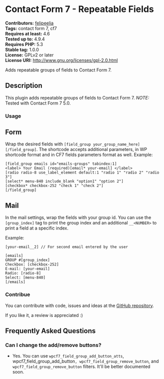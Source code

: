# Contact Form 7 - Repeatable Fields #
**Contributors:** [felipeelia](https://profiles.wordpress.org/felipeelia)  
**Tags:** contact form 7, cf7  
**Requires at least:** 4.6  
**Tested up to:** 4.9.4  
**Requires PHP:** 5.3  
**Stable tag:** 1.0.0  
**License:** GPLv2 or later  
**License URI:** http://www.gnu.org/licenses/gpl-2.0.html  

Adds repeatable groups of fields to Contact Form 7.

## Description ##
This plugin adds repeatable groups of fields to Contact Form 7.
*NOTE:* Tested with Contact Form 7 5.0.

### Usage ###

## Form ##
Wrap the desired fields with `[field_group your_group_name_here][/field_group]`. The shortcode accepts additional parameters, in WP shortcode format and in CF7 fields parameters format as well. Example:

```
[field_group emails id="emails-groups" tabindex:1]
<label> Your Email (required)[email* your-email] </label>
[radio radio-8 use_label_element default:1 "radio 1" "radio 2" "radio 3"]
[select* menu-840 include_blank "option1" "option 2"]
[checkbox* checkbox-252 "check 1" "check 2"]
[/field_group]
```
## Mail ##
In the mail settings, wrap the fields with your group id. You can use the `[group_index]` tag to print the group index and an additional `__<NUMBER>` to print a field at a specific index.

Example:
```
[your-email__2] // For second email entered by the user

[emails]
GROUP #[group_index]
Checkbox: [checkbox-252]
E-mail: [your-email]
Radio: [radio-8]
Select: [menu-840]
[/emails]
```

### Contribue ###
You can contribute with code, issues and ideas at the [GitHub repository](https://github.com/felipeelia/cf7-repeatable-fields).

If you like it, a review is appreciated :)

## Frequently Asked Questions ##

### Can I change the add/remove buttons? ###

* Yes. You can use `wpcf7_field_group_add_button_atts`, wpcf7_field_group_add_button`, wpcf7_field_group_remove_button`, and `wpcf7_field_group_remove_button` filters. It'll be better documented soon.
